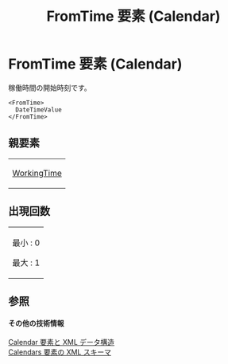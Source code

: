 ﻿---
title: FromTime 要素 (Calendar)
TOCTitle: FromTime 要素
ms:assetid: 1a578802-d5c7-4fd6-b0ef-7cd91e391719
ms:mtpsurl: https://msdn.microsoft.com/ja-jp/library/Bb968425(v=office.12)
ms:contentKeyID: 16732639
ms.date: 06/30/2008
mtps_version: v=office.12
ms.translationtype: HT
---

# FromTime 要素 (Calendar)

稼働時間の開始時刻です。

    <FromTime>
      DateTimeValue
    </FromTime>

## 親要素

<table>
<colgroup>
<col style="width: 100%" />
</colgroup>
<tbody>
<tr class="odd">
<td><p><a href="workingtime-element-calendar.md">WorkingTime</a></p></td>
</tr>
</tbody>
</table>


## 出現回数


<table>
<colgroup>
<col style="width: 100%" />
</colgroup>
<tbody>
<tr class="odd">
<td><p>最小 : 0</p>
<p>最大 : 1</p></td>
</tr>
</tbody>
</table>


## 参照

#### その他の技術情報

[Calendar 要素と XML データ構造](calendar-elements-and-xml-structure.md)  
[Calendars 要素の XML スキーマ](xml-schema-for-the-calendars-element.md)

